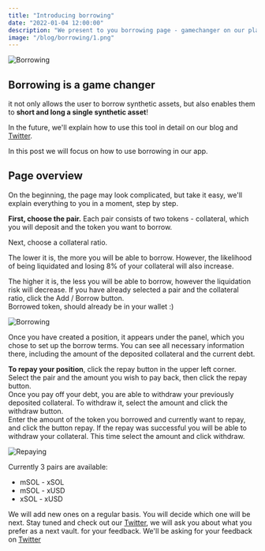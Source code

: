 ```yaml
---
title: "Introducing borrowing"
date: "2022-01-04 12:00:00"
description: "We present to you borrowing page - gamechanger on our platform"
image: "/blog/borrowing/1.png"
---
```

![Borrowing](/blog/borrowing/1.png "horizontal")

## Borrowing is a game changer 
it not only allows the user to borrow synthetic assets, but also enables them to **short and long a single synthetic asset**!    

In the future, we'll explain how to use this tool in detail on our blog and [Twitter](https://twitter.com/synthetify).  

In this post we will focus on how to use borrowing in our app.


## Page overview
On the beginning, the page may look complicated, but take it easy, we'll explain everything to you in a moment, step by step.  

**First, choose the pair.** 
Each pair consists of two tokens - collateral, which you will deposit and the token you want to borrow.  

Next, choose a collateral ratio.  

The lower it is, the more you will be able to borrow.
However, the likelihood of being liquidated and losing 8% of your collateral will also increase.  

The higher it is, the less you will be able to borrow, however the liquidation risk will decrease.
If you have already selected a pair and the collateral ratio, click the Add / Borrow button.  
Borrowed token, should already be in your wallet :)

![Borrowing](/blog/borrowing/borrow.gif "horizontal")

Once you have created a position, it appears under the panel, which you chose to set up the borrow terms.
You can see all necessary information there, including the amount of the deposited collateral and the current debt.  

**To repay your position**, click the repay button in the upper left corner.  
Select the pair and the amount you wish to pay back, then click the repay button.  
Once you pay off your debt, you are able to withdraw your previously deposited collateral.
To withdraw it, select the amount and click the withdraw button.  
Enter the amount of the token you borrowed and currently want to repay, and click the button repay.
If the repay was successful you will be able to withdraw your collateral. This time select the amount and click withdraw.  

![Repaying](/blog/borrowing/repay.gif "horizontal")

Currently 3 pairs are available:
- mSOL - xSOL
- mSOL - xUSD
- xSOL - xUSD  

We will add new ones on a regular basis. You will decide which one will be next. Stay tuned and check out our [Twitter](https://twitter.com/synthetify), we will ask you about what you prefer as a next vault. for your feedback.
We'll be asking for your feedback on [Twitter](https://twitter.com/synthetify)
